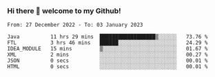 ### Hi there 👋 welcome to my Github! 

<!--START_SECTION:waka-->

```text
From: 27 December 2022 - To: 03 January 2023

Java          11 hrs 29 mins  ██████████████████▒░░░░░░   73.76 %
FTL           3 hrs 46 mins   ██████░░░░░░░░░░░░░░░░░░░   24.29 %
IDEA_MODULE   15 mins         ▒░░░░░░░░░░░░░░░░░░░░░░░░   01.67 %
XML           2 mins          ░░░░░░░░░░░░░░░░░░░░░░░░░   00.27 %
JSON          0 secs          ░░░░░░░░░░░░░░░░░░░░░░░░░   00.01 %
HTML          0 secs          ░░░░░░░░░░░░░░░░░░░░░░░░░   00.01 %
```

<!--END_SECTION:waka-->
